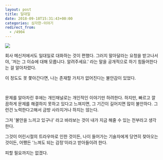 ```yaml
---
layout: post
title: 일대일
date: 2018-09-18T15:31:43+00:00
categories: 심각한-이야기
redirect_from:
  - /4904
---
```


![ ](/assets/media/uploads_2018_09_scap-2018-09-19-오전-12.35.21.png)

회사 메신저에서도 일대일로 대화하는 것이 편했다. 그러지 말아달라는 요청을 받고나서야, '저는 그 이슈에 대해 모릅니다. 알려주세요.' 라는 말을 공개적으로 하기 힘들어한다는 걸 알아차렸다.

이 정도도 못 쫓아간다면, 나는 존재할 가치가 없어진다는 불안감이 있었다.

 

문제를 알아차린 후에는 개인채널로는 개인적인 이야기만 하려한다. 하지만, 빠르고 깔끔하게 문제를 해결하지 못하고 있다고 느껴지면, 그 기간이 길어지면 많이 불안하다. 그런건 노력한다고해서 금방 사라지거나 하지는 않는다.

그저 '불안을 느끼고 있구나' 라고 바라보는 것이 내가 지금 해줄 수 있는 전부라고 생각한다. 

그것이 어린시절의 트라우마로 인한 것이든, 나이 들어가는 기술자에게 당연히 찾아오는 것이든, 어쨌든 '느껴도 되는 감정'이라고 받아들이려 한다. 

피할 필요까지는 없겠다.


<div id=comments>
</div>
